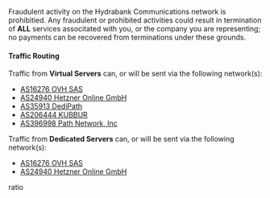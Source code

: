 Fraudulent activity on the Hydrabank Communications network is prohibitied. Any fraudulent or prohibited activities could result in termination of **ALL** services associtated with you, or the company you are representing; no payments can be recovered from terminations under these grounds. 

#### Traffic Routing
Traffic from **Virtual Servers** can, or will be sent via the following network(s):
- [AS16276 OVH SAS](https://bgp.he.net/AS16276)
- [AS24940 Hetzner Online GmbH](https://bgp.he.net/AS24940)
- [AS35913 DediPath](https://bgp.he.net/AS35913)
- [AS206444 KUBBUR](https://bgp.he.net/AS206444)
- [AS396998 Path Network, Inc](https://bgp.he.net/AS396998)

Traffic from **Dedicated Servers** can, or will be sent via the following network(s):
- [AS16276 OVH SAS](https://bgp.he.net/AS16276)
- [AS24940 Hetzner Online GmbH](https://bgp.he.net/AS24940)

ratio
